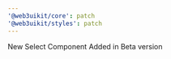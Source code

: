 ```yaml
---
'@web3uikit/core': patch
'@web3uikit/styles': patch
---
```


New Select Component Added in Beta version
